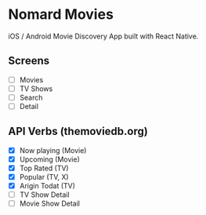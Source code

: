 # Nomard Movies

iOS / Android Movie Discovery App built with React Native.

## Screens

- [ ] Movies
- [ ] TV Shows
- [ ] Search
- [ ] Detail

## API Verbs (themoviedb.org)

- [x] Now playing (Movie)
- [x] Upcoming (Movie)
- [x] Top Rated (TV)
- [x] Popular (TV, X)
- [x] Arigin Todat (TV)
- [ ] TV Show Detail
- [ ] Movie Show Detail
